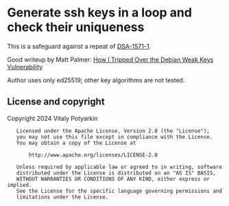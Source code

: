 # Generate ssh keys in a loop and check their uniqueness

This is a safeguard against a repeat of
[DSA-1571-1](https://security-tracker.debian.org/tracker/DSA-1571-1).

Good writeup by Matt Palmer:
[How I Tripped Over the Debian Weak Keys Vulnerability](https://www.hezmatt.org/~mpalmer/blog/2024/04/09/how-i-tripped-over-the-debian-weak-keys-vuln.html)

Author uses only ed25519; other key algorithms are not tested.

## License and copyright

Copyright 2024 Vitaly Potyarkin

```
   Licensed under the Apache License, Version 2.0 (the "License");
   you may not use this file except in compliance with the License.
   You may obtain a copy of the License at

       http://www.apache.org/licenses/LICENSE-2.0

   Unless required by applicable law or agreed to in writing, software
   distributed under the License is distributed on an "AS IS" BASIS,
   WITHOUT WARRANTIES OR CONDITIONS OF ANY KIND, either express or implied.
   See the License for the specific language governing permissions and
   limitations under the License.
```
